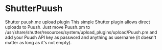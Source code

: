 # ShutterPuush
Shutter puush.me upload plugin
This simple Shutter plugin allows direct uploads to Puush.
Just move Puush.pm to /usr/share/shutter/resources/system/upload_plugins/upload/Puush.pm and add your Puush API key as password and anything as username (it doesn't matter as long as it's not empty).
